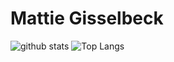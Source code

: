 # Mattie Gisselbeck


![github stats](https://github-readme-stats.vercel.app/api?username=mattiegisselbeck&show_icons=true)
![Top Langs](https://github-readme-stats.vercel.app/api/top-langs/?username=mattiegisselbeck&langs_count=3&hide=go,html,css,tex)

<!-- ![Top Langs](https://github-readme-stats.vercel.app/api/top-langs/?username=mattiegisselbeck&langs_count=5) -->

 
